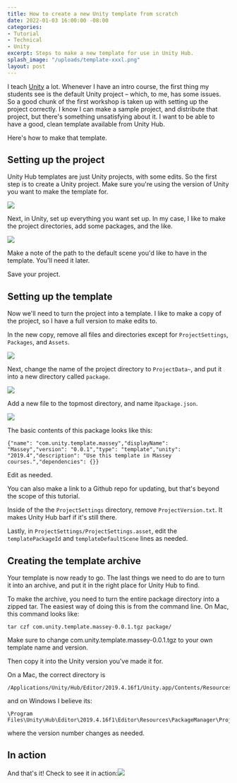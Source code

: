```yaml
---
title: How to create a new Unity template from scratch
date: 2022-01-03 16:00:00 -08:00
categories:
- Tutorial
- Technical
- Unity
excerpt: Steps to make a new template for use in Unity Hub.
splash_image: "/uploads/template-xxxl.png"
layout: post
---
```

I teach [Unity](http://www.unity3d.com/) a lot. Whenever I have an intro course, the first thing my students see is the default Unity project – which, to me, has some issues. So a good chunk of the first workshop is taken up with setting up the project correctly. I know I can make a sample project, and distribute that project, but there's something unsatisfying about it. I want to be able to have a good, clean template available from Unity Hub.

Here's how to make that template.

## Setting up the project

Unity Hub templates are just Unity projects, with some edits. So the first step is to create a Unity project. Make sure you're using the version of Unity you want to make the template for.

![](/uploads/2022-01-04-unitytemplate_02.png)

Next, in Unity, set up everything you want set up. In my case, I like to make the project directories, add some packages, and the like.

![](/uploads/2022-01-04-unitytemplate_03.png)

Make a note of the path to the default scene you'd like to have in the template. You'll need it later.

Save your project.

## Setting up the template

Now we'll need to turn the project into a template. I like to make a copy of the project, so I have a full version to make edits to.

In the new copy, remove all files and directories except for `ProjectSettings`, `Packages`, and `Assets`.

![](/uploads/2022-01-04-unitytemplate_04.png)

Next, change the name of the project directory to `ProjectData~`, and put it into a new directory called `package`.

![](/uploads/2022-01-04-unitytemplate_05.png)

Add a new file to the topmost directory, and name it`package.json`.

![](/uploads/2022-01-04-unitytemplate_06.png)

The basic contents of this package looks like this:

```
{"name": "com.unity.template.massey","displayName": "Massey","version": "0.0.1","type": "template","unity": "2019.4","description": "Use this template in Massey courses.","dependencies": {}}
```

Edit as needed.

You can also make a link to a Github repo for updating, but that's beyond the scope of this tutorial.

Inside of the the `ProjectSettings` directory, remove `ProjectVersion.txt`. It makes Unity Hub barf if it's still there.

Lastly, in `ProjectSettings/ProjectSettings.asset`, edit the `templatePackageId` and `templateDefaultScene` lines as needed.

## Creating the template archive

Your template is now ready to go. The last things we need to do are to turn it into an archive, and put it in the right place for Unity Hub to find.

To make the archive, you need to turn the entire package directory into a zipped tar. The easiest way of doing this is from the command line. On Mac, this command looks like:

```
tar czf com.unity.template.massey-0.0.1.tgz package/
```

Make sure to change com.unity.template.massey-0.0.1.tgz to your own template name and version.

Then copy it into the Unity version you've made it for.

On a Mac, the correct directory is

```
/Applications/Unity/Hub/Editor/2019.4.16f1/Unity.app/Contents/Resources/PackageManager/ProjectTemplates
```

and on Windows I believe its:

```
\Program Files\Unity\Hub\Editor\2019.4.16f1\Editor\Resources\PackageManager\ProjectTemplates
```

where the version number changes as needed.

## In action

And that's it! Check to see it in action:![](/uploads/2022-01-04-unitytemplate_01.png)